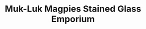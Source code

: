 ---
title: "Muk-Luk Magpies Stained Glass Emporium"
url: /airdrie/muk-luk-magpies-stained-glass-emporium/
shop: glaziery
---